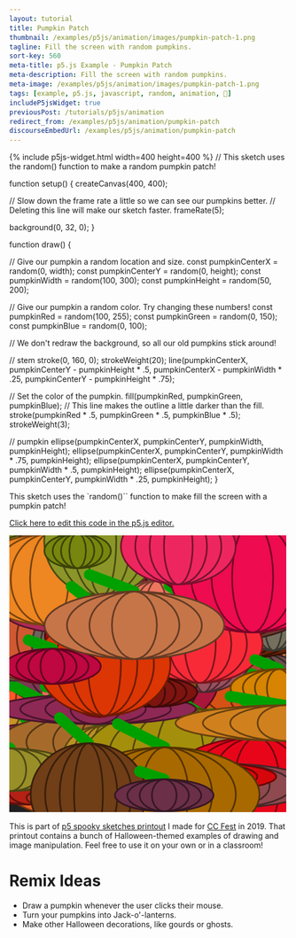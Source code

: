 ```yaml
---
layout: tutorial
title: Pumpkin Patch
thumbnail: /examples/p5js/animation/images/pumpkin-patch-1.png
tagline: Fill the screen with random pumpkins.
sort-key: 560
meta-title: p5.js Example - Pumpkin Patch
meta-description: Fill the screen with random pumpkins.
meta-image: /examples/p5js/animation/images/pumpkin-patch-1.png
tags: [example, p5.js, javascript, random, animation, 🎃]
includeP5jsWidget: true
previousPost: /tutorials/p5js/animation
redirect_from: /examples/p5js/animation/pumpkin-patch
discourseEmbedUrl: /examples/p5js/animation/pumpkin-patch
---
```


{% include p5js-widget.html width=400 height=400 %}
// This sketch uses the random() function to make a random pumpkin patch!

function setup() {
  createCanvas(400, 400);

  // Slow down the frame rate a little so we can see our pumpkins better.
  // Deleting this line will make our sketch faster.
  frameRate(5);

  background(0, 32, 0);
}

function draw() {

  // Give our pumpkin a random location and size.
  const pumpkinCenterX = random(0, width);
  const pumpkinCenterY = random(0, height);
  const pumpkinWidth = random(100, 300);
  const pumpkinHeight = random(50, 200);

  // Give our pumpkin a random color. Try changing these numbers!
  const pumpkinRed = random(100, 255);
  const pumpkinGreen = random(0, 150);
  const pumpkinBlue = random(0, 100);

  // We don't redraw the background, so all our old pumpkins stick around!

  // stem
  stroke(0, 160, 0);
  strokeWeight(20);
  line(pumpkinCenterX,
       pumpkinCenterY - pumpkinHeight * .5,
       pumpkinCenterX - pumpkinWidth * .25,
       pumpkinCenterY - pumpkinHeight * .75);

  // Set the color of the pumpkin.
  fill(pumpkinRed, pumpkinGreen, pumpkinBlue);
  // This line makes the outline a little darker than the fill.
  stroke(pumpkinRed * .5, pumpkinGreen * .5, pumpkinBlue * .5);
  strokeWeight(3);

  // pumpkin
  ellipse(pumpkinCenterX, pumpkinCenterY, pumpkinWidth, pumpkinHeight);
  ellipse(pumpkinCenterX, pumpkinCenterY, pumpkinWidth * .75, pumpkinHeight);
  ellipse(pumpkinCenterX, pumpkinCenterY, pumpkinWidth * .5, pumpkinHeight);
  ellipse(pumpkinCenterX, pumpkinCenterY, pumpkinWidth * .25, pumpkinHeight);
}
</script>

This sketch uses the `random()`` function to make fill the screen with a pumpkin patch!

[Click here to edit this code in the p5.js editor.](https://editor.p5js.org/KevinWorkman/sketches/n9UwhbcyO)

![pumpkin patch](/examples/p5js/animation/images/pumpkin-patch-2.png)

This is part of [p5 spooky sketches printout](http://tinyurl.com/p5-spooky-sketches) I made for [CC Fest](http://ccfest.rocks/) in 2019. That printout contains a bunch of Halloween-themed examples of drawing and image manipulation. Feel free to use it on your own or in a classroom!

# Remix Ideas

- Draw a pumpkin whenever the user clicks their mouse.
- Turn your pumpkins into Jack-o'-lanterns.
- Make other Halloween decorations, like gourds or ghosts.
